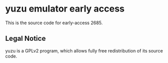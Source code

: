 yuzu emulator early access
=============

This is the source code for early-access 2685.

## Legal Notice

yuzu is a GPLv2 program, which allows fully free redistribution of its source code.
